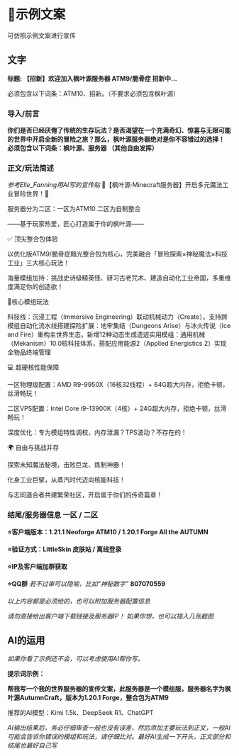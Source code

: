# 📜示例文案

可仿照示例文案进行宣传

## 文字

**标题: 【招新】欢迎加入枫叶源服务器 ATM9/脆骨症 招新中...**

必须包含以下词条：ATM10、招新。（不要求必须包含枫叶源）

### 导入/前言 

**你们是否已经厌倦了传统的生存玩法？是否渴望在一个充满奇幻、惊喜与无限可能的世界中开启全新的冒险之旅？那么，枫叶源服务器绝对是你不容错过的选择！ 必须包含以下词条：枫叶源、服务器 （其他自由发挥）**

### 正文/玩法简述 

*参考Elle_Fanning用AI写的宣传贴*
🌟【枫叶源·Minecraft服务器】开启多元魔法工业冒险世界！🌟

服务器分为二区：一区为ATM10 二区为自制整合

——基于玩家热爱，匠心打造属于你的枫叶源——

✅ 顶尖整合包体验

以优化版ATM9/脆骨症黯光整合包为核心，完美融合「冒险探索×神秘魔法×科技工业」三大核心玩法！

海量模组加持：挑战史诗级精英怪、研习古老咒术、建造自动化工业帝国，多重维度满足你的创造欲！

🌟核心模组玩法

​科技线：沉浸工程（Immersive Engineering）联动机械动力（Create），支持跨模组自动化流水线搭建
​探险扩展：地牢集结（Dungeons Arise）与冰火传说（Ice and Fire）重构主世界生态，新增12种动态生成遗迹
​实用模组：通用机械（Mekanism）10.0核科技体系，搭配应用能源2（Applied Energistics 2）实现全物品终端管理

💻 超硬核性能保障

一区物理级配置：AMD R9-9950X（16核32线程）+ 64G超大内存，拒绝卡顿，丝滑畅玩！

二区VPS配置：Intel Core i9-13900K（4核）+ 24G超大内存，拒绝卡顿，丝滑畅玩！

深度优化：专为模组特性调校，内存泄漏？TPS波动？不存在的！

🌍 自由与挑战并存

探索未知魔法秘境，击败巨龙、炼制神器！

化身工业巨擘，从蒸汽时代迈向核能科技！

与志同道合者共建繁荣社区，开启属于你们的传奇篇章！

### 结尾/服务器信息 一区 / 二区

**⭐客户端版本：1.21.1 Neoforge ATM10 / 1.20.1 Forge All the AUTUMN**

**⭐验证方式：LittleSkin 皮肤站 / 离线登录**

**⭐IP及客户端加群获取**

**⭐QQ群** *若不过审可以隐喻，比如“神秘数字”* **807070559**

*以上内容都是必须给的，也可以附加服务器配置信息*

*请勿直接给出客户端下载链接及服务器IP！ 如果你想，也可以插入几张截图*

## AI的运用 

*如果你看了示例还不会，可以考虑使用AI帮你写。*

**提示词示例：**

**帮我写一个我的世界服务器的宣传文案，此服务器是一个模组服，服务器名字为枫叶源AutumnCraft，版本为1.20.1 Forge，整合包为ATM9**

推荐的AI模型：Kimi 1.5k、DeepSeek R1、ChatGPT

*AI输出结果后，务必仔细审查一般也没有误差，然后添加主要玩法到正文，一般AI可能会告诉你错误的模组和玩法，请仔细比对。最好AI生成一下开头，正文部分和结尾也最好自己写*